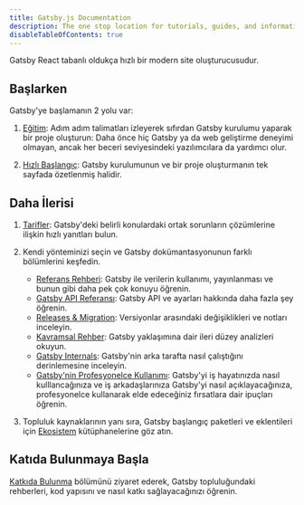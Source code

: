 ```yaml
---
title: Gatsby.js Documentation
description: The one stop location for tutorials, guides, and information about building with Gatsby
disableTableOfContents: true
---
```


Gatsby React tabanlı oldukça hızlı bir modern site oluşturucusudur.

## Başlarken

Gatsby'ye başlamanın 2 yolu var:

1. [Eğitim](/tutorial/): Adım adım talimatları izleyerek sıfırdan Gatsby kurulumu yaparak bir proje oluşturun: Daha önce hiç Gatsby ya da web geliştirme deneyimi olmayan, ancak her beceri seviyesindeki yazılımcılara da yardımcı olur.

2. [Hızlı Başlangıç](/docs/quick-start): Gatsby kurulumunun ve bir proje oluşturmanın tek sayfada özetlenmiş halidir.

## Daha İlerisi

1. [Tarifler](/docs/recipes/): Gatsby'deki belirli konulardaki ortak sorunların çözümlerine ilişkin hızlı yanıtları bulun.
2. Kendi yönteminizi seçin ve Gatsby dokümantasyonunun farklı bölümlerini keşfedin. 

   - [Referans Rehberi](/docs/guides/): Gatsby ile verilerin kullanımı, yayınlanması ve bunun gibi daha pek çok konuyu öğrenin. 
   - [Gatsby API Referansı](/docs/api-reference/): Gatsby API ve ayarları hakkında daha fazla şey öğrenin.
   - [Releases & Migration](/docs/releases-and-migration/): Versiyonlar arasındaki değişiklikleri ve notları inceleyin.
   - [Kavramsal Rehber](/docs/conceptual-guide/): Gatsby yaklaşımına dair ileri düzey analizleri okuyun.
   - [Gatsby Internals](/docs/gatsby-internals/): Gatsby'nin arka tarafta nasıl çalıştığını derinlemesine inceleyin.
   - [Gatsby'nin Profesyonelce Kullanımı](/docs/using-gatsby-professionally/): Gatsby'yi iş hayatınızda nasıl kulllancağınıza ve iş arkadaşlarınıza Gatsby'yi nasıl açıklayacağınıza, profesyonelce kullanarak elde edeceğiniz fırsatlara dair ipuçları öğrenin.

3. Topluluk kaynaklarının yanı sıra, Gatsby başlangıç paketleri ve eklentileri için [Ekosistem](/ecosystem/) kütüphanelerine göz atın.

## Katıda Bulunmaya Başla

[Katkıda Bulunma](/contributing/) bölümünü ziyaret ederek, Gatsby topluluğundaki rehberleri, kod yapısını ve nasıl katkı sağlayacağınızı öğrenin.

<EmailCaptureForm signupMessage="Want to keep up with the latest tips &amp; tricks? Subscribe to our newsletter!" />
